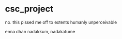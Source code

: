 # csc_project
no. this pissed me off to extents humanly unperceivable 

enna dhan nadakkum, nadakatume
